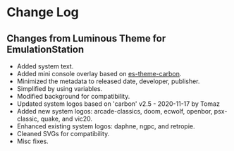 # Change Log

## Changes from Luminous Theme for EmulationStation

* Added system text.
* Added mini console overlay based on [es-theme-carbon](https://github.com/fabricecaruso/es-theme-carbon).
* Minimized the metadata to released date, developer, publisher.
* Simplified by using variables.
* Modified background for compatibility.
* Updated system logos based on 'carbon' v2.5 - 2020-11-17 by Tomaz
* Added new system logos: arcade-classics, doom, ecwolf, openbor, psx-classic, quake, and vic20.
* Enhanced existing system logos: daphne, ngpc, and retropie.
* Cleaned SVGs for compatibility.
* Misc fixes.
